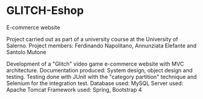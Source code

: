 # GLITCH-Eshop
E-commerce website

Project carried out as part of a university course at the University of Salerno.
Project members: Ferdinando Napolitano, Annunziata Elefante and Santolo Mutone

Development of a "Glitch" video game e-commerce website with MVC architecture.
Documentation produced: System design, object design and testing.
Testing done with JUnit with the "category partition" technique and Selenium for the integration test.
Database used: MySQL
Server used: Apache Tomcat
Framework used: Spring, Bootstrap 4
